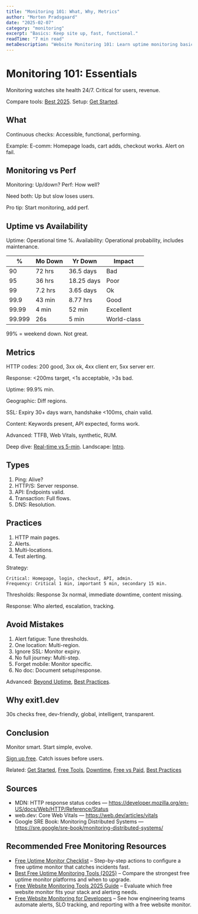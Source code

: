 ```yaml
---
title: "Monitoring 101: What, Why, Metrics"
author: "Morten Pradsgaard"
date: "2025-02-07"
category: "monitoring"
excerpt: "Basics: Keep site up, fast, functional."
readTime: "7 min read"
metaDescription: "Website Monitoring 101: Learn uptime monitoring basics, metrics, and best practices. Free guide to setting up reliable website monitoring with real examples and tools."
---
```


# Monitoring 101: Essentials

Monitoring watches site health 24/7. Critical for users, revenue.

Compare tools: [Best 2025](/blog/best-website-monitoring-service-2025). Setup: [Get Started](/blog/get-started).

## What

Continuous checks: Accessible, functional, performing.

Example: E-comm: Homepage loads, cart adds, checkout works. Alert on fail.

## Monitoring vs Perf

Monitoring: Up/down?
Perf: How well?

Need both: Up but slow loses users.

Pro tip: Start monitoring, add perf.

## Uptime vs Availability

Uptime: Operational time %.
Availability: Operational probability, includes maintenance.

| % | Mo Down | Yr Down | Impact |
|---|---------|---------|--------|
| 90 | 72 hrs | 36.5 days | Bad |
| 95 | 36 hrs | 18.25 days | Poor |
| 99 | 7.2 hrs | 3.65 days | Ok |
| 99.9 | 43 min | 8.77 hrs | Good |
| 99.99 | 4 min | 52 min | Excellent |
| 99.999 | 26s | 5 min | World-class |

99% = weekend down. Not great.

## Metrics

HTTP codes: 200 good, 3xx ok, 4xx client err, 5xx server err.

Response: <200ms target, <1s acceptable, >3s bad.

Uptime: 99.9% min.

Geographic: Diff regions.

SSL: Expiry 30+ days warn, handshake <100ms, chain valid.

Content: Keywords present, API expected, forms work.

Advanced: TTFB, Web Vitals, synthetic, RUM.

Deep dive: [Real-time vs 5-min](/blog/real-time-vs-5-minute-monitoring). Landscape: [Intro](/blog/intro-to-website-monitoring).

## Types

1. Ping: Alive?
2. HTTP/S: Server response.
3. API: Endpoints valid.
4. Transaction: Full flows.
5. DNS: Resolution.

## Practices

1. HTTP main pages.
2. Alerts.
3. Multi-locations.
4. Test alerting.

Strategy:
```
Critical: Homepage, login, checkout, API, admin.
Frequency: Critical 1 min, important 5 min, secondary 15 min.
```

Thresholds: Response 3x normal, immediate downtime, content missing.

Response: Who alerted, escalation, tracking.

## Avoid Mistakes

1. Alert fatigue: Tune thresholds.
2. One location: Multi-region.
3. Ignore SSL: Monitor expiry.
4. No full journey: Multi-step.
5. Forget mobile: Monitor specific.
6. No doc: Document setup/response.

Advanced: [Beyond Uptime](/blog/beyond-uptime-monitoring-guide), [Best Practices](/blog/website-monitoring-best-practices-2025).

## Why exit1.dev

30s checks free, dev-friendly, global, intelligent, transparent.

## Conclusion

Monitor smart. Start simple, evolve.

[Sign up free](https://app.exit1.dev/). Catch issues before users.

Related: [Get Started](/blog/get-started), [Free Tools](/blog/free-website-monitoring-tools-2025), [Downtime](/blog/understanding-website-downtime), [Free vs Paid](/blog/free-vs-paid-website-monitoring), [Best Practices](/blog/website-monitoring-best-practices-2025)

## Sources

- MDN: HTTP response status codes — https://developer.mozilla.org/en-US/docs/Web/HTTP/Reference/Status
- web.dev: Core Web Vitals — https://web.dev/articles/vitals
- Google SRE Book: Monitoring Distributed Systems — https://sre.google/sre-book/monitoring-distributed-systems/

## Recommended Free Monitoring Resources

- [Free Uptime Monitor Checklist](/blog/free-uptime-monitor-checklist) – Step-by-step actions to configure a free uptime monitor that catches incidents fast.
- [Best Free Uptime Monitoring Tools (2025)](/blog/best-free-uptime-monitoring-tools) – Compare the strongest free uptime monitor platforms and when to upgrade.
- [Free Website Monitoring Tools 2025 Guide](/blog/free-website-monitoring-tools-2025) – Evaluate which free website monitor fits your stack and alerting needs.
- [Free Website Monitoring for Developers](/blog/free-website-monitoring-for-developers) – See how engineering teams automate alerts, SLO tracking, and reporting with a free website monitor.

